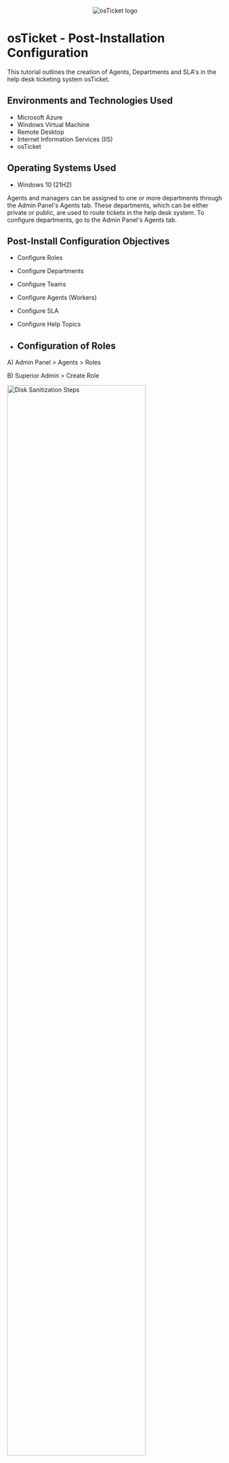<p align="center">
<img src="https://i.imgur.com/Clzj7Xs.png" alt="osTicket logo"/>
</p>

<h1>osTicket - Post-Installation Configuration</h1>

This tutorial outlines the creation of Agents, Departments and SLA's in the help desk ticketing system osTicket. 

<h2>Environments and Technologies Used</h2>

- Microsoft Azure
- Windows Virtual Machine
- Remote Desktop
- Internet Information Services (IIS)
- osTicket

<h2>Operating Systems Used </h2>

- Windows 10</b> (21H2)
<p>
Agents and managers can be assigned to one or more departments through the Admin Panel's Agents tab. These departments, which can be either private or public, are used to route tickets in the help desk system. To configure departments, go to the Admin Panel's Agents tab.
<br />

<h2>Post-Install Configuration Objectives</h2>

- Configure Roles
- Configure Departments
- Configure Teams
- Configure Agents (Workers)
- Configure SLA
- Configure Help Topics

- <h2>Configuration of Roles</h2>

A) Admin Panel > Agents > Roles

B) Superior Admin > Create Role

<img src="https://i.imgur.com/eHgF4RJ.png" height="80%" width="80%" alt="Disk Sanitization Steps"/>

Create the role Superior Admin, and give it the accessbility that a Superior Admin should have. Complete Control.

<img src="https://i.imgur.com/95zIXPV.png" height="80%" width="80%" alt="Disk Sanitization Steps"/>

- <h2>Configure Departments</h2>

A) Admin Panel > Agents > Departments

B) System Administrators > Create Department

<img src="https://i.imgur.com/vnzabEi.png" height="80%" width="80%" alt="Disk Sanitization Steps"/>


- <h2>Configure Teams</h2>

A) Admin Panel > Agents > Teams

B) Level I Support

C) Level II Support > Edit to your liking > Create Teams

<img src="https://i.imgur.com/BadK5BJ.png" height="80%" width="80%" alt="Disk Sanitization Steps"/>


- <h2>Allow anyone to create tickets</h2>

A) Admin Panel > Settings > User Settings

B) Click Registration Required > Save Changes

<img src="https://i.imgur.com/pbyL9lP.png" height="80%" width="80%" alt="Disk Sanitization Steps"/>


- <h2>Configure Agents (Workers)</h2>

A) Admin Panel > Agents > Add New

- Kayden
- Benjamin

<img src="https://i.imgur.com/pbyL9lP.png" height="80%" width="80%" alt="Disk Sanitization Steps"/>

<img src="https://i.imgur.com/oaYFKkO.png" height="80%" width="80%" alt="Disk Sanitization Steps"/>



